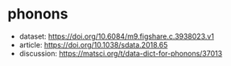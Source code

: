 # phonons
- dataset: https://doi.org/10.6084/m9.figshare.c.3938023.v1
- article: https://doi.org/10.1038/sdata.2018.65
- discussion: https://matsci.org/t/data-dict-for-phonons/37013
